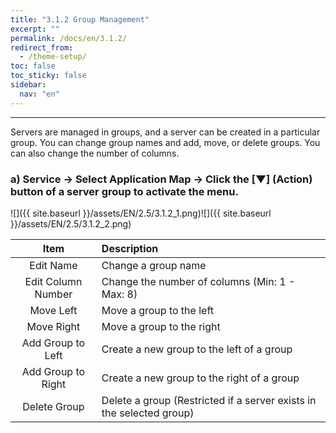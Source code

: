 ```yaml
---
title: "3.1.2 Group Management"
excerpt: ""
permalink: /docs/en/3.1.2/
redirect_from:
  - /theme-setup/
toc: false
toc_sticky: false
sidebar:
  nav: "en"
---
```



---

Servers are managed in groups, and a server can be created in a particular group. You can change group names and add, move, or delete groups. You can also change the number of columns.

### a\) Service → Select Application Map → Click the [▼] (Action) button of a server group to activate the menu.
![]({{ site.baseurl }}/assets/EN/2.5/3.1.2_1.png)![]({{ site.baseurl }}/assets/EN/2.5/3.1.2_2.png)

| Item | Description |
| :---: | :--- |
| Edit Name | Change a group name |
| Edit Column Number | Change the number of columns \(Min: 1 - Max: 8\) |
| Move Left | Move a group to the left |
| Move Right | Move a group to the right |
| Add Group to Left | Create a new group to the left of a group |
| Add Group to Right | Create a new group to the right of a group |
| Delete Group | Delete a group \(Restricted if a server exists in the selected group\) |
